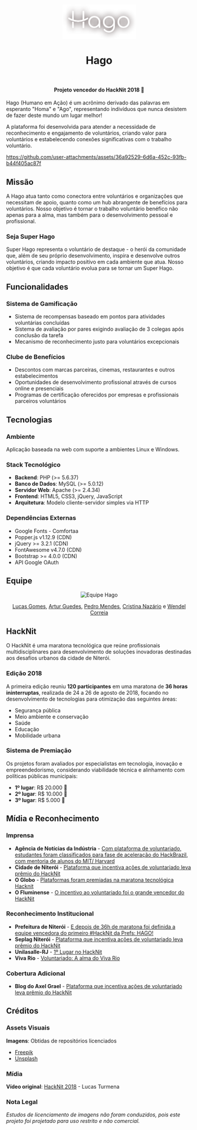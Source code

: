 <h1 align="center">
  <br>
    <img src="pitch/assets/logo-home.png" alt="logo" width="200">
  <br>
  <br>
    Hago
  <br>
  <br>
</h1>

<h4 align="center">Projeto vencedor do HackNit 2018 🥇</h4>

Hago (Humano em Ação) é um acrônimo derivado das palavras em esperanto "Homa" e "Ago", representando indivíduos que nunca desistem de fazer deste mundo um lugar melhor!

A plataforma foi desenvolvida para atender a necessidade de reconhecimento e engajamento de voluntários, criando valor para voluntários e estabelecendo conexões significativas com o trabalho voluntário.




https://github.com/user-attachments/assets/36a92529-6d6a-452c-93fb-b44f405ac87f




## Missão

A Hago atua tanto como conectora entre voluntários e organizações que necessitam de apoio, quanto como um hub abrangente de benefícios para voluntários. Nosso objetivo é tornar o trabalho voluntário benéfico não apenas para a alma, mas também para o desenvolvimento pessoal e profissional.

### Seja Super Hago

Super Hago representa o voluntário de destaque - o herói da comunidade que, além de seu próprio desenvolvimento, inspira e desenvolve outros voluntários, criando impacto positivo em cada ambiente que atua. Nosso objetivo é que cada voluntário evolua para se tornar um Super Hago.

## Funcionalidades

### Sistema de Gamificação

- Sistema de recompensas baseado em pontos para atividades voluntárias concluídas
- Sistema de avaliação por pares exigindo avaliação de 3 colegas após conclusão da tarefa
- Mecanismo de reconhecimento justo para voluntários excepcionais

### Clube de Benefícios

- Descontos com marcas parceiras, cinemas, restaurantes e outros estabelecimentos
- Oportunidades de desenvolvimento profissional através de cursos online e presenciais
- Programas de certificação oferecidos por empresas e profissionais parceiros voluntários

## Tecnologias

### Ambiente

Aplicação baseada na web com suporte a ambientes Linux e Windows.

### Stack Tecnológico

- **Backend**: PHP (>= 5.6.37)
- **Banco de Dados**: MySQL (>= 5.0.12)
- **Servidor Web**: Apache (>= 2.4.34)
- **Frontend**: HTML5, CSS3, jQuery, JavaScript
- **Arquitetura**: Modelo cliente-servidor simples via HTTP

### Dependências Externas

- Google Fonts - Comfortaa
- Popper.js v1.12.9 (CDN)
- jQuery >= 3.2.1 (CDN)
- FontAwesome v4.7.0 (CDN)
- Bootstrap >= 4.0.0 (CDN)
- API Google OAuth

## Equipe

<div align="center">
<img src="https://static.portaldaindustria.com.br/portaldaindustria/noticias/media/imagem_plugin/equipehagovencedorahacknitfotobrunoeduardoalves_rdh4MaD.jpg" alt="Equipe Hago" width="480">
<p>
<a href="#">Lucas Gomes</a>,
<a href="https://github.com/arturguedes">Artur Guedes</a>,
<a href="https://github.com/ogrodev">Pedro Mendes</a>,
<a href="https://github.com/crisnazario">Cristina Nazário</a> e
<a href="https://github.com/wecjunior">Wendel Correia</a>
</p>
</div>

## HackNit

O HackNit é uma maratona tecnológica que reúne profissionais multidisciplinares para desenvolvimento de soluções inovadoras destinadas aos desafios urbanos da cidade de Niterói.

### Edição 2018

A primeira edição reuniu **120 participantes** em uma maratona de **36 horas ininterruptas**, realizada de 24 a 26 de agosto de 2018, focando no desenvolvimento de tecnologias para otimização das seguintes áreas:

- Segurança pública
- Meio ambiente e conservação
- Saúde
- Educação
- Mobilidade urbana

### Sistema de Premiação

Os projetos foram avaliados por especialistas em tecnologia, inovação e empreendedorismo, considerando viabilidade técnica e alinhamento com políticas públicas municipais:

- **1º lugar**: R$ 20.000 🥇
- **2º lugar**: R$ 10.000 🥈
- **3º lugar**: R$ 5.000 🥉

## Mídia e Reconhecimento

### Imprensa

- **Agência de Notícias da Indústria** - [Com plataforma de voluntariado, estudantes foram classificados para fase de aceleração do HackBrazil, com mentoria de alunos do MIT/ Harvard](https://noticias.portaldaindustria.com.br/noticias/educacao/alunos-do-senai-do-rio-sao-campeoes-do-hacknit-maratona-de-criacao-de-solucoes-para-desafios-de-niteroi/)
- **Cidade de Niterói** - [Plataforma que incentiva ações de voluntariado leva prêmio do HackNit](https://cidadedeniteroi.com/negocios/tecnologia/plataforma-que-incentiva-acoes-de-voluntariado-leva-premio-do-hacknit/)
- **O Globo** - [Plataformas foram premiadas na maratona tecnológica Hacknit](https://web.archive.org/web/20180906164013/https://oglobo.globo.com/rio/bairros/aplicativos-permitem-pais-acompanharem-desempenho-escolar-dos-filhos-23029448)
- **O Fluminense** - [O incentivo ao voluntariado foi o grande vencedor do HackNit](https://www.ofluminense.com.br/pt-br/cidades/plataforma-que-incentiva-a%25C3%25A7%25C3%25B5es-de-voluntariado-leva-pr%25C3%25AAmio-do-hacknit.html)

### Reconhecimento Institucional

- **Prefeitura de Niterói** - [E depois de 36h de maratona foi definida a equipe vencedora do primeiro #HackNit da Prefs: HAGO!](https://www.facebook.com/PrefeituraMunicipaldeNiteroi/posts/1797212610393414/)
- **Seplag Niterói** - [Plataforma que incentiva ações de voluntariado leva prêmio do HackNit](https://seplag.niteroi.rj.gov.br/plataforma-que-incentiva-acoes-de-voluntariado-leva-premio-do-hacknit/)
- **Unilasalle-RJ** - [1º Lugar no HackNit](https://www.unilasalle.edu.br/rj/noticias/1-lugar-no-hacknit)
- **Viva Rio** - [Voluntariado: A alma do Viva Rio](https://vivario.org.br/voluntariado-a-alma-do-viva-rio/)

### Cobertura Adicional

- **Blog do Axel Grael** - [Plataforma que incentiva ações de voluntariado leva prêmio do HackNit](https://axelgrael.blogspot.com/2018/08/plataforma-que-incentiva-acoes-de.html)

## Créditos

### Assets Visuais

**Imagens**: Obtidas de repositórios licenciados

- [Freepik](https://br.freepik.com)
- [Unsplash](https://unsplash.com/license)

### Mídia

**Vídeo original**: [HackNit 2018](https://vimeo.com/299203964) - Lucas Turmena

### Nota Legal

_Estudos de licenciamento de imagens não foram conduzidos, pois este projeto foi projetado para uso restrito e não comercial._
